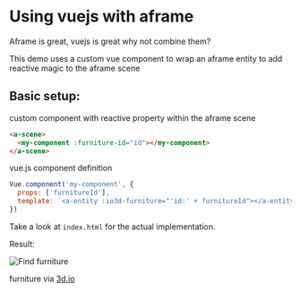 # Using vuejs with aframe

Aframe is great, vuejs is great why not combine them?

This demo uses a custom vue component to wrap an aframe entity to add reactive magic to the aframe scene

## Basic setup:
custom component with reactive property within the aframe scene
```html
<a-scene>
  <my-component :furniture-id="id"></my-component>
</a-scene>
```
vue.js component definition
```js
Vue.component('my-component', {
  props: ['furnitureId'],
  template: `<a-entity :io3d-furniture="'id:' + furnitureId"></a-entity>`
})    
```

Take a look at `index.html` for the actual implementation.

Result:

![Find furniture](https://storage.3d.io/97fa0bf7-1405-4fe3-a2be-49d2101d4121/2017-09-19_07-43-20_BbtYrY/vue-furniture.gif)

furniture via [3d.io](https://3d.io/docs/api/1/furniture.html)
